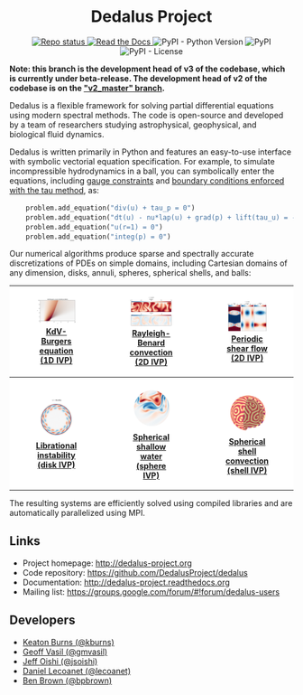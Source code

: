 <!-- Title -->
<h1 align="center">
  Dedalus Project
</h1>

<!-- Information badges -->
<p align="center">
  <a href="https://www.repostatus.org/#active">
    <img alt="Repo status" src="https://www.repostatus.org/badges/latest/active.svg" />
  </a>
  <a href="http://dedalus-project.readthedocs.org">
    <img alt="Read the Docs" src="https://img.shields.io/readthedocs/dedalus-project">
  </a>
  <img alt="PyPI - Python Version" src="https://img.shields.io/pypi/pyversions/dedalus">
  <img alt="PyPI" src="https://img.shields.io/pypi/v/dedalus">
  <img alt="PyPI - License" src="https://img.shields.io/pypi/l/dedalus">
</p>

**Note: this branch is the development head of v3 of the codebase, which is currently under beta-release.
The development head of v2 of the codebase is on the ["v2_master" branch](https://github.com/DedalusProject/dedalus/tree/v2_master).**

Dedalus is a flexible framework for solving partial differential equations using modern spectral methods.
The code is open-source and developed by a team of researchers studying astrophysical, geophysical, and biological fluid dynamics.

Dedalus is written primarily in Python and features an easy-to-use interface with symbolic vectorial equation specification.
For example, to simulate incompressible hydrodynamics in a ball, you can symbolically enter the equations, including [gauge constraints](https://dedalus-project.readthedocs.io/en/latest/pages/gauge_constraints.html) and [boundary conditions enforced with the tau method](https://dedalus-project.readthedocs.io/en/latest/pages/tau_method.html), as:

```python
    problem.add_equation("div(u) + tau_p = 0")
    problem.add_equation("dt(u) - nu*lap(u) + grad(p) + lift(tau_u) = - dot(u,grad(u))")
    problem.add_equation("u(r=1) = 0")
    problem.add_equation("integ(p) = 0")
```

Our numerical algorithms produce sparse and spectrally accurate discretizations of PDEs on simple domains, including Cartesian domains of any dimension, disks, annuli, spheres, spherical shells, and balls:

<table style="background-color:#FFFFFF;">
  <tr>
    <th width="25%">
      <a href="https://dedalus-project.readthedocs.io/en/latest/pages/examples/ivp_1d_kdv_burgers.html">
        <figure>
          <img src="docs/pages/examples/images/kdv_burgers_preview.png">
          <figcaption>KdV-Burgers equation (1D IVP)</figcaption>
        </figure>
      </a>
    </th>
    <th width="25%">
      <a href="https://dedalus-project.readthedocs.io/en/latest/pages/examples/ivp_2d_rayleigh_benard.html">
        <figure>
          <img src="docs/pages/examples/images/rayleigh_benard.png">
          <figcaption>Rayleigh-Benard convection (2D IVP)</figcaption>
        </figure>
      </a>
    </th>
    <th width="25%">
      <a href="https://dedalus-project.readthedocs.io/en/latest/pages/examples/ivp_2d_shear_flow.html">
        <figure>
            <img src="docs/pages/examples/images/shear_flow.png">
            <figcaption>Periodic shear flow (2D IVP)</figcaption>
        </figure>
      </a>
    </th>
    <th width="25%">
      <a href="https://dedalus-project.readthedocs.io/en/latest/pages/examples/lbvp_2d_poisson.html">
        <figure>
            <img src="docs/pages/examples/images/poisson_preview.png">
            <figcaption>Poisson equation (2D LBVP)</figcaption>
        </figure>
      </a>
    </th>
  </tr>
  <tr>
    <th width="25%">
      <a href="https://dedalus-project.readthedocs.io/en/latest/pages/examples/ivp_disk_libration.html">
        <figure>
          <img src="docs/pages/examples/images/libration.png">
          <figcaption>Librational instability (disk IVP)</figcaption>
        </figure>
      </a>
    </th>
    <th width="25%">
      <a href="https://dedalus-project.readthedocs.io/en/latest/pages/examples/ivp_sphere_shallow_water.html">
        <figure>
          <img src="docs/pages/examples/images/shallow_water.png">
          <figcaption>Spherical shallow water (sphere IVP)</figcaption>
        </figure>
      </a>
    </th>
    <th width="25%">
      <a href="https://dedalus-project.readthedocs.io/en/latest/pages/examples/ivp_shell_convection.html">
        <figure>
            <img src="docs/pages/examples/images/shell_convection.png">
            <figcaption>Spherical shell convection (shell IVP)</figcaption>
        </figure>
      </a>
    </th>
    <th width="25%">
      <a href="https://dedalus-project.readthedocs.io/en/latest/pages/examples/ivp_ball_internally_heated_convection.html">
        <figure>
            <img src="docs/pages/examples/images/internally_heated_convection.png">
            <figcaption>Internally heated convection (ball IVP)</figcaption>
        </figure>
      </a>
    </th>
  </tr>
</table>

The resulting systems are efficiently solved using compiled libraries and are automatically parallelized using MPI.

## Links

* Project homepage: <http://dedalus-project.org>
* Code repository: <https://github.com/DedalusProject/dedalus>
* Documentation: <http://dedalus-project.readthedocs.org>
* Mailing list: <https://groups.google.com/forum/#!forum/dedalus-users>

## Developers

* [Keaton Burns (@kburns)](https://github.com/kburns)
* [Geoff Vasil (@gmvasil)](https://github.com/gmvasil)
* [Jeff Oishi (@jsoishi)](https://github.com/jsoishi)
* [Daniel Lecoanet (@lecoanet)](https://github.com/lecoanet/)
* [Ben Brown (@bpbrown)](https://github.com/bpbrown)
